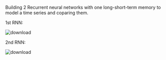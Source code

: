 Building 2 Recurrent neural networks with one long-short-term memory to model a time series and coparing them.

1st RNN:

![download](https://github.com/user-attachments/assets/d91a3589-a34c-4608-9d33-833bf3b48247)


2nd RNN:

![download](https://github.com/user-attachments/assets/a9f3ac96-d027-4efb-aee2-46875c5c5121)
